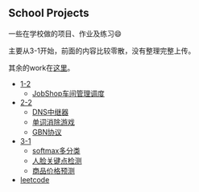 ## School Projects

一些在学校做的项目、作业及练习:smile:

主要从3-1开始，前面的内容比较零散，没有整理完整上传。

其余的work在[这里](https://www.darkseid.top)。

* [1-2](1-2)
  * [JobShop车间管理调度](1-2/JobShop)
* [2-2](2-2)
  * [DNS中继器](2-2/DNS-relay)
  * [单词消除游戏](2-2/Game)
  * [GBN协议](2-2/GBN-protocol)
* [3-1](3-1)
  * [softmax多分类](3-1/softmax多分类)
  * [人脸关键点检测](3-1/人脸关键点检测)
  * [商品价格预测](3-1/商品价格预测)
* [leetcode](leetcode)